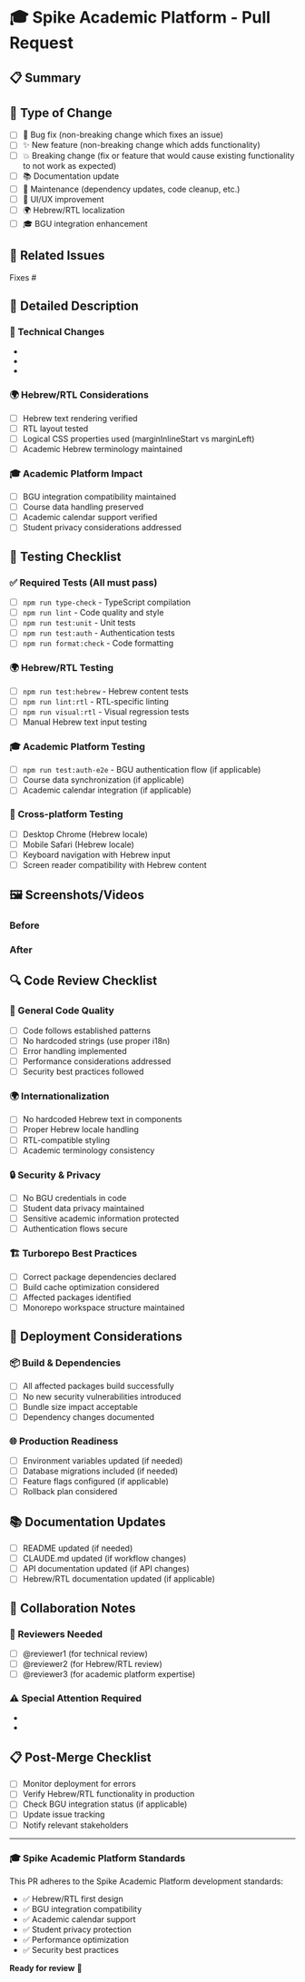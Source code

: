 # 🎓 Spike Academic Platform - Pull Request

## 📋 Summary
<!-- Provide a brief description of the changes -->

## 🔄 Type of Change
<!-- Check all that apply -->
- [ ] 🐛 Bug fix (non-breaking change which fixes an issue)
- [ ] ✨ New feature (non-breaking change which adds functionality)
- [ ] 💥 Breaking change (fix or feature that would cause existing functionality to not work as expected)
- [ ] 📚 Documentation update
- [ ] 🔧 Maintenance (dependency updates, code cleanup, etc.)
- [ ] 🎨 UI/UX improvement
- [ ] 🌍 Hebrew/RTL localization
- [ ] 🎓 BGU integration enhancement

## 🎯 Related Issues
<!-- Link to related issues using GitHub keywords: "Fixes #123" -->
Fixes #

## 📝 Detailed Description
<!-- Provide a more detailed explanation of your changes -->

### 🔧 Technical Changes
- 
- 
- 

### 🌍 Hebrew/RTL Considerations
<!-- If this change affects Hebrew content or RTL layout -->
- [ ] Hebrew text rendering verified
- [ ] RTL layout tested
- [ ] Logical CSS properties used (marginInlineStart vs marginLeft)
- [ ] Academic Hebrew terminology maintained

### 🎓 Academic Platform Impact
<!-- For changes affecting academic functionality -->
- [ ] BGU integration compatibility maintained
- [ ] Course data handling preserved
- [ ] Academic calendar support verified
- [ ] Student privacy considerations addressed

## 🧪 Testing Checklist

### ✅ Required Tests (All must pass)
- [ ] `npm run type-check` - TypeScript compilation
- [ ] `npm run lint` - Code quality and style
- [ ] `npm run test:unit` - Unit tests
- [ ] `npm run test:auth` - Authentication tests
- [ ] `npm run format:check` - Code formatting

### 🌍 Hebrew/RTL Testing
- [ ] `npm run test:hebrew` - Hebrew content tests
- [ ] `npm run lint:rtl` - RTL-specific linting
- [ ] `npm run visual:rtl` - Visual regression tests
- [ ] Manual Hebrew text input testing

### 🎓 Academic Platform Testing
- [ ] `npm run test:auth-e2e` - BGU authentication flow (if applicable)
- [ ] Course data synchronization (if applicable)
- [ ] Academic calendar integration (if applicable)

### 📱 Cross-platform Testing
- [ ] Desktop Chrome (Hebrew locale)
- [ ] Mobile Safari (Hebrew locale)
- [ ] Keyboard navigation with Hebrew input
- [ ] Screen reader compatibility with Hebrew content

## 🖼️ Screenshots/Videos
<!-- Include screenshots for UI changes, especially Hebrew/RTL layouts -->
<!-- Use drag-and-drop or paste images directly -->

### Before
<!-- Screenshot of current state -->

### After
<!-- Screenshot of new state -->

## 🔍 Code Review Checklist

### 🎯 General Code Quality
- [ ] Code follows established patterns
- [ ] No hardcoded strings (use proper i18n)
- [ ] Error handling implemented
- [ ] Performance considerations addressed
- [ ] Security best practices followed

### 🌍 Internationalization
- [ ] No hardcoded Hebrew text in components
- [ ] Proper Hebrew locale handling
- [ ] RTL-compatible styling
- [ ] Academic terminology consistency

### 🔒 Security & Privacy
- [ ] No BGU credentials in code
- [ ] Student data privacy maintained
- [ ] Sensitive academic information protected
- [ ] Authentication flows secure

### 🏗️ Turborepo Best Practices
- [ ] Correct package dependencies declared
- [ ] Build cache optimization considered
- [ ] Affected packages identified
- [ ] Monorepo workspace structure maintained

## 🚀 Deployment Considerations

### 📦 Build & Dependencies
- [ ] All affected packages build successfully
- [ ] No new security vulnerabilities introduced
- [ ] Bundle size impact acceptable
- [ ] Dependency changes documented

### 🌐 Production Readiness
- [ ] Environment variables updated (if needed)
- [ ] Database migrations included (if needed)
- [ ] Feature flags configured (if applicable)
- [ ] Rollback plan considered

## 📚 Documentation Updates
- [ ] README updated (if needed)
- [ ] CLAUDE.md updated (if workflow changes)
- [ ] API documentation updated (if API changes)
- [ ] Hebrew/RTL documentation updated (if applicable)

## 🤝 Collaboration Notes
<!-- Any additional context for reviewers -->

### 👥 Reviewers Needed
- [ ] @reviewer1 (for technical review)
- [ ] @reviewer2 (for Hebrew/RTL review)
- [ ] @reviewer3 (for academic platform expertise)

### ⚠️ Special Attention Required
<!-- Highlight areas that need careful review -->
- 
- 

## 📋 Post-Merge Checklist
<!-- To be completed after merge -->
- [ ] Monitor deployment for errors
- [ ] Verify Hebrew/RTL functionality in production
- [ ] Check BGU integration status (if applicable)
- [ ] Update issue tracking
- [ ] Notify relevant stakeholders

---

### 🎓 Spike Academic Platform Standards
This PR adheres to the Spike Academic Platform development standards:
- ✅ Hebrew/RTL first design
- ✅ BGU integration compatibility
- ✅ Academic calendar support
- ✅ Student privacy protection
- ✅ Performance optimization
- ✅ Security best practices

**Ready for review** 🚀